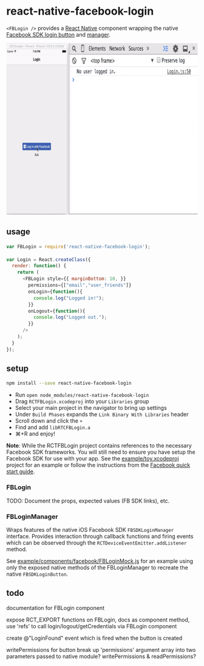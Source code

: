 # react-native-facebook-login
`<FBLogin />` provides a [React Native][react-native] component wrapping the native [Facebook SDK login button](fb-sdk-loginbutton) and [manager](fb-sdk-loginmanager).

<img src="preview.gif" alt="preview" height="450">

## usage
```js
var FBLogin = require('react-native-facebook-login');

var Login = React.createClass({
  render: function() {
    return (
      <FBLogin style={{ marginBottom: 10, }}
        permissions={["email","user_friends"]}
        onLogin={function(){
          console.log("Logged in!");
        }}
        onLogout={function(){
          console.log("Logged out.");
        }}
      />
    );
  }
});
```

## setup
```sh
npm install --save react-native-facebook-login
```
- Run ```open node_modules/react-native-facebook-login```
- Drag `RCTFBLogin.xcodeproj` into your `Libraries` group
- Select your main project in the navigator to bring up settings
- Under `Build Phases` expands the `Link Binary With Libraries` header
- Scroll down and click the `+`
- Find and add `libRTCFBLogin.a`
- ⌘+R and enjoy!

**Note**: While the RCTFBLogin project contains references to the necessary Facebook SDK frameworks. You will still need to ensure you have setup the Facebook SDK for use with your app. See the [example/toy.xcodeproj](example/toy.xcodeproj) project for an example or follow the instructions from the [Facebook quick start guide](https://developers.facebook.com/docs/ios/getting-started#).

### FBLogin
TODO: Document the props, expected values (FB SDK links), etc.

### FBLoginManager
Wraps features of the native iOS Facebook SDK `FBSDKLoginManager` interface. Provides interaction through callback functions and firing events which can be observed through the `RCTDeviceEventEmitter.addListener` method.

See [example/components/facebook/FBLoginMock.js](example/components/facebook/FBLoginMock.js) for an example using only the exposed native methods of the FBLoginManager to recreate the native `FBSDKLoginButton`.


## todo
documentation for FBLogin component

expose RCT_EXPORT functions on FBLogin, docs as component method, use 'refs' to call login/logout/getCredentials via FBLogin component



create @"LoginFound" event which is fired when the button is created



writePermissions for button
  break up 'permissions' argument array into two parameters passed to native module?
  writePermissions & readPermissions?


[react-native]: http://facebook.github.io/react-native/
[fb-sdk-loginbutton]: https://developers.facebook.com/docs/facebook-login/ios/v2.3#login-button
[fb-sdk-loginmanager]: https://developers.facebook.com/docs/facebook-login/ios/v2.3#login-apicalls
